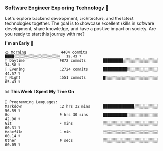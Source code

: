 ### Software Engineer Exploring Technology 🚀 

Let's explore backend development, architecture, and the latest technologies together. The goal is to showcase excellent skills in software development, share knowledge, and have a positive impact on society. Are you ready to start this journey with me?

<!--START_SECTION:waka-->
**I'm an Early 🐤** 

```text
🌞 Morning                4404 commits        ████░░░░░░░░░░░░░░░░░░░░░   15.43 % 
🌆 Daytime                9872 commits        █████████░░░░░░░░░░░░░░░░   34.58 % 
🌃 Evening                12724 commits       ███████████░░░░░░░░░░░░░░   44.57 % 
🌙 Night                  1551 commits        █░░░░░░░░░░░░░░░░░░░░░░░░   05.43 % 
```


📊 **This Week I Spent My Time On** 

```text
💬 Programming Languages: 
Markdown                 12 hrs 32 mins      ██████████████░░░░░░░░░░░   56.59 % 
Go                       9 hrs 30 mins       ███████████░░░░░░░░░░░░░░   42.90 % 
Git                      4 mins              ░░░░░░░░░░░░░░░░░░░░░░░░░   00.31 % 
Makefile                 1 min               ░░░░░░░░░░░░░░░░░░░░░░░░░   00.14 % 
Other                    0 secs              ░░░░░░░░░░░░░░░░░░░░░░░░░   00.05 % 
```


<!--END_SECTION:waka-->
